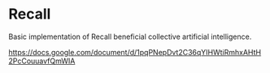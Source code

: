 # Recall
Basic implementation of Recall beneficial collective artificial intelligence.

https://docs.google.com/document/d/1pqPNepDvt2C36qYIHWtiRmhxAHtH2PcCouuavfQmWIA
